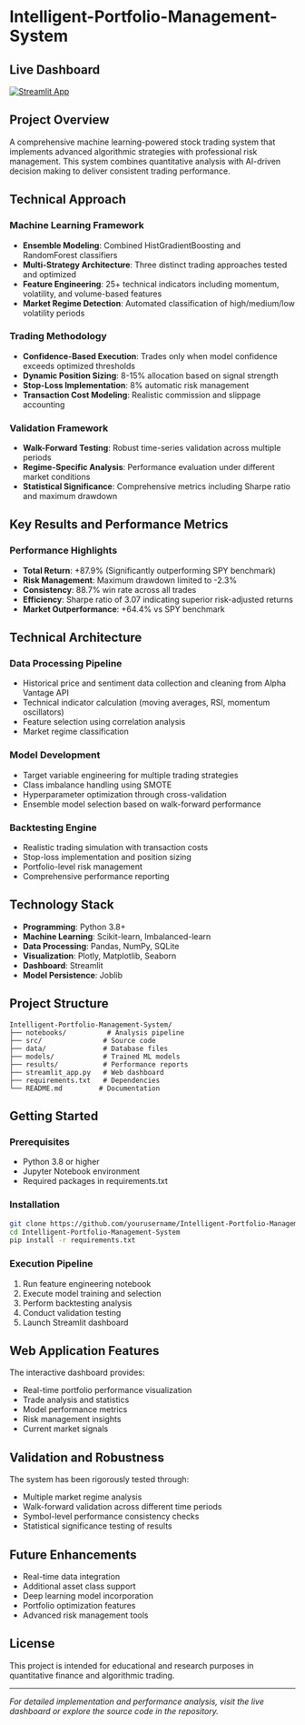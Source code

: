 
# Intelligent-Portfolio-Management-System

## Live Dashboard
[![Streamlit App](https://static.streamlit.io/badges/streamlit_badge_black_white.svg)](https://intelligent-portfolio-management-system-j2bwr5rbyj6lyqxkl6gove.streamlit.app/)

## Project Overview
A comprehensive machine learning-powered stock trading system that implements advanced algorithmic strategies with professional risk management. This system combines quantitative analysis with AI-driven decision making to deliver consistent trading performance.

## Technical Approach

### Machine Learning Framework
- **Ensemble Modeling**: Combined HistGradientBoosting and RandomForest classifiers
- **Multi-Strategy Architecture**: Three distinct trading approaches tested and optimized
- **Feature Engineering**: 25+ technical indicators including momentum, volatility, and volume-based features
- **Market Regime Detection**: Automated classification of high/medium/low volatility periods

### Trading Methodology
- **Confidence-Based Execution**: Trades only when model confidence exceeds optimized thresholds
- **Dynamic Position Sizing**: 8-15% allocation based on signal strength
- **Stop-Loss Implementation**: 8% automatic risk management
- **Transaction Cost Modeling**: Realistic commission and slippage accounting

### Validation Framework
- **Walk-Forward Testing**: Robust time-series validation across multiple periods
- **Regime-Specific Analysis**: Performance evaluation under different market conditions
- **Statistical Significance**: Comprehensive metrics including Sharpe ratio and maximum drawdown

## Key Results and Performance Metrics

### Performance Highlights
- **Total Return**: +87.9% (Significantly outperforming SPY benchmark)
- **Risk Management**: Maximum drawdown limited to -2.3%
- **Consistency**: 88.7% win rate across all trades
- **Efficiency**: Sharpe ratio of 3.07 indicating superior risk-adjusted returns
- **Market Outperformance**: +64.4% vs SPY benchmark

## Technical Architecture

### Data Processing Pipeline
- Historical price and sentiment data collection and cleaning from Alpha Vantage API
- Technical indicator calculation (moving averages, RSI, momentum oscillators)
- Feature selection using correlation analysis
- Market regime classification

### Model Development
- Target variable engineering for multiple trading strategies
- Class imbalance handling using SMOTE
- Hyperparameter optimization through cross-validation
- Ensemble model selection based on walk-forward performance

### Backtesting Engine
- Realistic trading simulation with transaction costs
- Stop-loss implementation and position sizing
- Portfolio-level risk management
- Comprehensive performance reporting

## Technology Stack

- **Programming**: Python 3.8+
- **Machine Learning**: Scikit-learn, Imbalanced-learn
- **Data Processing**: Pandas, NumPy, SQLite
- **Visualization**: Plotly, Matplotlib, Seaborn
- **Dashboard**: Streamlit
- **Model Persistence**: Joblib

## Project Structure

```
Intelligent-Portfolio-Management-System/
├── notebooks/          # Analysis pipeline
├── src/               # Source code
├── data/              # Database files
├── models/            # Trained ML models
├── results/           # Performance reports
├── streamlit_app.py   # Web dashboard
├── requirements.txt   # Dependencies
└── README.md         # Documentation
```

## Getting Started

### Prerequisites
- Python 3.8 or higher
- Jupyter Notebook environment
- Required packages in requirements.txt

### Installation
```bash
git clone https://github.com/yourusername/Intelligent-Portfolio-Management-System.git
cd Intelligent-Portfolio-Management-System
pip install -r requirements.txt
```

### Execution Pipeline
1. Run feature engineering notebook
2. Execute model training and selection
3. Perform backtesting analysis
4. Conduct validation testing
5. Launch Streamlit dashboard

## Web Application Features

The interactive dashboard provides:
- Real-time portfolio performance visualization
- Trade analysis and statistics
- Model performance metrics
- Risk management insights
- Current market signals

## Validation and Robustness

The system has been rigorously tested through:
- Multiple market regime analysis
- Walk-forward validation across different time periods
- Symbol-level performance consistency checks
- Statistical significance testing of results

## Future Enhancements

- Real-time data integration
- Additional asset class support
- Deep learning model incorporation
- Portfolio optimization features
- Advanced risk management tools

## License

This project is intended for educational and research purposes in quantitative finance and algorithmic trading.

---

*For detailed implementation and performance analysis, visit the live dashboard or explore the source code in the repository.*
```
